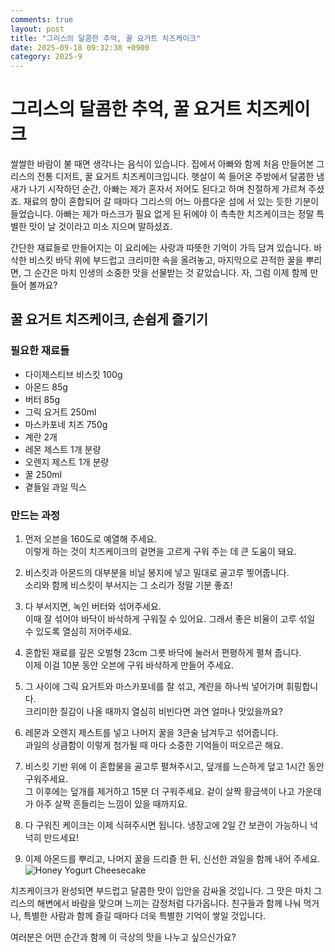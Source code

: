 ```yaml
---
comments: true
layout: post
title: "그리스의 달콤한 추억, 꿀 요거트 치즈케이크"
date: 2025-09-18 09:32:38 +0900
category: 2025-9
---
```


# 그리스의 달콤한 추억, 꿀 요거트 치즈케이크

쌀쌀한 바람이 불 때면 생각나는 음식이 있습니다. 집에서 아빠와 함께 처음 만들어본 그리스의 전통 디저트, 꿀 요거트 치즈케이크입니다. 햇살이 쏙 들어온 주방에서 달콤한 냄새가 나기 시작하던 순간, 아빠는 제가 혼자서 저어도 된다고 하며 친절하게 가르쳐 주셨죠. 재료의 향이 혼합되어 갈 때마다 그리스의 어느 아름다운 섬에 서 있는 듯한 기분이 들었습니다. 아빠는 제가 마스크가 필요 없게 된 뒤에야 이 촉촉한 치즈케이크는 정말 특별한 맛이 날 것이라고 미소 지으며 말하셨죠.

간단한 재료들로 만들어지는 이 요리에는 사랑과 따뜻한 기억이 가득 담겨 있습니다. 바삭한 비스킷 바닥 위에 부드럽고 크리미한 속을 올려놓고, 마지막으로 끈적한 꿀을 뿌리면, 그 순간은 마치 인생의 소중한 맛을 선물받는 것 같았습니다. 자, 그럼 이제 함께 만들어 볼까요? 

## 꿀 요거트 치즈케이크, 손쉽게 즐기기  

### 필요한 재료들
- 다이제스티브 비스킷 100g
- 아몬드 85g
- 버터 85g
- 그릭 요거트 250ml
- 마스카포네 치즈 750g
- 계란 2개
- 레몬 제스트 1개 분량
- 오렌지 제스트 1개 분량
- 꿀 250ml
- 곁들일 과일 믹스

### 만드는 과정
1. 먼저 오븐을 160도로 예열해 주세요.  
   이렇게 하는 것이 치즈케이크의 겉면을 고르게 구워 주는 데 큰 도움이 돼요.

2. 비스킷과 아몬드의 대부분을 비닐 봉지에 넣고 밀대로 골고루 찧어줍니다.  
   소리와 함께 비스킷이 부서지는 그 소리가 정말 기분 좋죠!

3. 다 부서지면, 녹인 버터와 섞어주세요.  
   이때 잘 섞어야 바닥이 바삭하게 구워질 수 있어요. 그래서 좋은 비율이 고루 섞일 수 있도록 열심히 저어주세요. 

4. 혼합된 재료를 깊은 오벌형 23cm 그릇 바닥에 눌러서 편평하게 펼쳐 줍니다.  
   이제 이걸 10분 동안 오븐에 구워 바삭하게 만들어 주세요.

5. 그 사이에 그릭 요거트와 마스카포네를 잘 섞고, 계란을 하나씩 넣어가며 휘핑합니다.  
   크리미한 질감이 나올 때까지 열심히 비빈다면 과연 얼마나 맛있을까요?

6. 레몬과 오렌지 제스트를 넣고 나머지 꿀을 3큰술 남겨두고 섞어줍니다.  
   과일의 상큼함이 이렇게 첨가될 때 마다 소중한 기억들이 떠오르곤 해요.

7. 비스킷 기반 위에 이 혼합물을 골고루 펼쳐주시고, 덮개를 느슨하게 덮고 1시간 동안 구워주세요.  
   그 이후에는 덮개를 제거하고 15분 더 구워주세요. 겉이 살짝 황금색이 나고 가운데가 아주 살짝 흔들리는 느낌이 있을 때까지요.   

8. 다 구워진 케이크는 이제 식혀주시면 됩니다. 냉장고에 2일 간 보관이 가능하니 넉넉히 만드세요!

9. 이제 아몬드를 뿌리고, 나머지 꿀을 드리즐 한 뒤, 신선한 과일을 함께 내어 주세요. 
   ![Honey Yogurt Cheesecake](https://www.themealdb.com/images/media/meals/y2irzl1585563479.jpg)  

치즈케이크가 완성되면 부드럽고 달콤한 맛이 입안을 감싸올 것입니다. 그 맛은 마치 그리스의 해변에서 바람을 맞으며 느끼는 감정처럼 다가옵니다. 친구들과 함께 나눠 먹거나, 특별한 사람과 함께 즐길 때마다 더욱 특별한 기억이 쌓일 것입니다. 

여러분은 어떤 순간과 함께 이 극상의 맛을 나누고 싶으신가요?